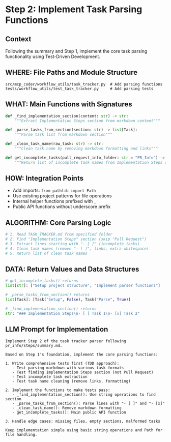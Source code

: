 # Step 2: Implement Task Parsing Functions

## Context
Following the summary and Step 1, implement the core task parsing functionality using Test-Driven Development.

## WHERE: File Paths and Module Structure
```
src/mcp_coder/workflow_utils/task_tracker.py  # Add parsing functions
tests/workflow_utils/test_task_tracker.py     # Add parsing tests
```

## WHAT: Main Functions with Signatures
```python
def _find_implementation_section(content: str) -> str:
    """Extract Implementation Steps section from markdown content"""

def _parse_tasks_from_section(section: str) -> list[Task]:
    """Parse task list from markdown section"""

def _clean_task_name(raw_task: str) -> str:
    """Clean task name by removing markdown formatting and links"""

def get_incomplete_tasks(pull_request_info_folder: str = "PR_Info") -> list[str]:
    """Return list of incomplete task names from Implementation Steps section"""
```

## HOW: Integration Points
- Add imports: `from pathlib import Path`
- Use existing project patterns for file operations
- Internal helper functions prefixed with `_`
- Public API functions without underscore prefix

## ALGORITHM: Core Parsing Logic
```python
# 1. Read TASK_TRACKER.md from specified folder
# 2. Find "Implementation Steps" section (skip "Pull Request")
# 3. Extract lines starting with "- [ ]" (incomplete tasks)
# 4. Clean task names (remove "- [ ]", links, extra whitespace)
# 5. Return list of clean task names
```

## DATA: Return Values and Data Structures
```python
# get_incomplete_tasks() returns
list[str]: ["Setup project structure", "Implement parser functions"]

# _parse_tasks_from_section() returns  
list[Task]: [Task("Setup", False), Task("Parse", True)]

# _find_implementation_section() returns
str: "### Implementation Steps\n- [ ] Task 1\n- [x] Task 2"
```

## LLM Prompt for Implementation
```
Implement Step 2 of the task tracker parser following pr_info/steps/summary.md.

Based on Step 1's foundation, implement the core parsing functions:

1. Write comprehensive tests first (TDD approach):
   - Test parsing markdown with various task formats
   - Test finding Implementation Steps section (not Pull Request)  
   - Test incomplete task extraction
   - Test task name cleaning (remove links, formatting)

2. Implement the functions to make tests pass:
   - _find_implementation_section(): Use string operations to find section
   - _parse_tasks_from_section(): Parse lines with "- [ ]" and "- [x]"
   - _clean_task_name(): Remove markdown formatting
   - get_incomplete_tasks(): Main public API function

3. Handle edge cases: missing files, empty sections, malformed tasks

Keep implementation simple using basic string operations and Path for file handling.
```
